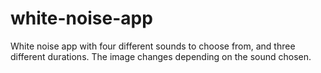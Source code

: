 # white-noise-app
 White noise app with four different sounds to choose from, and three different durations. The image changes depending on the sound chosen.
